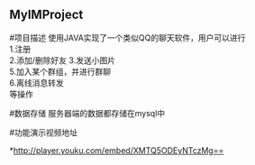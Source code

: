 ## MyIMProject

#项目描述
使用JAVA实现了一个类似QQ的聊天软件，用户可以进行  
1.注册  
2.添加/删除好友
3.发送小图片  
5.加入某个群组，并进行群聊  
6.离线消息转发  
等操作

#数据存储
服务器端的数据都存储在mysql中

#功能演示视频地址  

*http://player.youku.com/embed/XMTQ5ODEyNTczMg==
